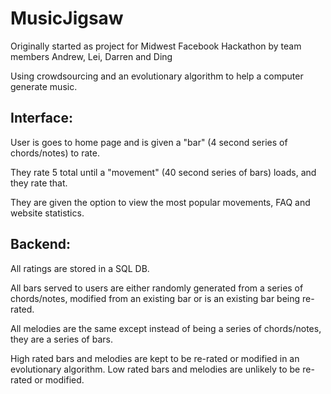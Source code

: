 MusicJigsaw
===========

Originally started as project for Midwest Facebook Hackathon by team members Andrew, Lei, Darren and Ding

Using crowdsourcing and an evolutionary algorithm to help a computer generate music.

Interface:
----------

User is goes to home page and is given a "bar" (4 second series of chords/notes) to rate.

They rate 5 total until a "movement" (40 second series of bars) loads, and they rate that.

They are given the option to view the most popular movements, FAQ and website statistics.


Backend:
----------

All ratings are stored in a SQL DB.

All bars served to users are either randomly generated from a series of chords/notes, modified from an existing bar or is an existing bar being re-rated.

All melodies are the same except instead of being a series of chords/notes, they are a series of bars.

High rated bars and melodies are kept to be re-rated or modified in an evolutionary algorithm. Low rated bars and melodies are unlikely to be re-rated or modified.
